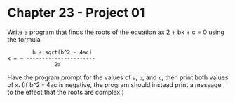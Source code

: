 # Chapter 23 - Project 01

Write a program that finds the roots of the equation ax 2 + bx + c = 0 using the
formula

```
        b ± sqrt(b^2 - 4ac)
x = – ----------------------
               2a
```

Have the program prompt for the values of `a`, `b`, and `c`, then print both
values of `x`.  (If b^2 - 4ac is negative, the program should instead print a
message to the effect that the roots are complex.)
